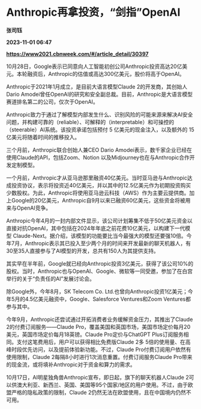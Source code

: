 # Anthropic再拿投资，“剑指”OpenAI
**张司钰**

**2023-11-01 06:47**

**https://www2021.cbnweek.com/#/article_detail/30397**

10月28日，Google表示已同意向人工智能初创公司Anthropic投资高达20亿美元。本轮融资后，Anthropic的估值或高达300亿美元，股价将高于OpenAI。

Anthropic于2021年1月成立，是目前大语言模型Claude 2的开发商，其创始人Dario Amodei曾任OpenAI的研究和安全副总裁。目前，Anthropic是大语言模型赛道排名第二的公司，仅次于OpenAI。

Anthropic致力于通过了解模型内部发生什么、识别风险的可能来源来解决AI安全问题，并构建可靠的（reliable）、可解释的（interpretable）和可操控的（steerable）AI系统。该投资承诺包括预付 5 亿美元的现金注入，以及额外的 15 亿美元将随着时间的推移投入。

三个月前，Anthropic联合创始人兼CEO Dario Amodei表示，数千家企业已经在使用Claude的API，包括Zoom、Notion 以及Midjourney也在与Anthropic合作开发定制模型。

一个月前，Anthropic才从亚马逊那里融资40亿美元。当时亚马逊与Anthropic达成投资协议，表示将投资近40亿美元，并以其中的12.5亿美元作为初期投资购买少数股权。为此，Anthropic将使用亚马逊云科技（AWS）作为主要云提供商。加上Google的20亿美元，Anthropic自9月以来已融资60亿美元，这些资金将被用来与OpenAI竞争。

Anthropic今年4月的一封内部文件显示，该公司计划筹集不低于50亿美元资金以直接对抗OpenAI，其中包括在2024年年底之前花费10亿美元，以构建下一代模型 Claude-Next。据介绍，该模型的功能要比当今最强大的模型还要强10倍。今年7月，Anthropic表示其已投入至少两个月的时间来开发最新的聊天机器人，有30至35人直接参与了AI模型的开发，总共有150人为其提供支持。

其实早在半年前，Google就已经向Anthropic投资3亿美元，获得了该公司10%的股权。当时，Anthropic也与OpenAI、Google、微软等一同受邀，参加了在白宫举行的关于“负责任的AI”发展讨论会。

除Google外，今年8月，SK Telecom Co. Ltd.也曾向Anthropic投资1亿美元；今年5月的4.5亿美元融资中，Google、Salesforce Ventures和Zoom Ventures都参与其中。

今年9月，Anthropic还尝试通过开拓消费者业务缓解资金压力，其推出了Claude 2的付费订阅服务——Claude Pro，覆盖美国和英国市场，美国市场定价每月20美元，英国市场定价每月18英镑。Claude Pro定价与ChatGPT Plus订阅服务相同。支付这笔费用后，用户可以获得相比免费版Claude 2多 5倍的使用量、在高峰时段优先访问，以及提前体验新功能。不过，Claude Pro付费订阅用户依然有使用限制，Claude 2每隔8小时进行1次消息重置。付费订阅服务Claude Pro带来的现金流，或将填补Anthropic对于资金和算力的需求。

10月17日，AI明星独角兽Anthropic宣布，即日起，旗下的聊天机器人Claude 2可以供澳大利亚、新西兰、英国、美国等95个国家/地区的用户使用。不过，由于欧盟严格的隐私政策的限制，Claude 2仍然无法在欧盟使用，且在中国境内仍然不可用。